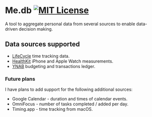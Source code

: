 # Me.db [![MIT License](https://img.shields.io/badge/license-MIT-blue.svg?style=flat)](https://opensource.org/licenses/MIT)

A tool to aggregate personal data from several sources to enable data-driven
decision making.

## Data sources supported

* [LifeCycle](/datasets/me_db/providers/life_cycle) time tracking data.
* [HealthKit](/datasets/me_db/providers/health_kit) iPhone and Apple Watch measurements.
* [YNAB](/datasets/me_db/providers/ynab) budgeting and transactions ledger.


### Future plans

I have plans to add support for the following additional sources:

* Google Calendar - duration and times of calendar events.
* OmniFocus - number of tasks completed / added per day.
* Timing.app - time tracking from macOS.
